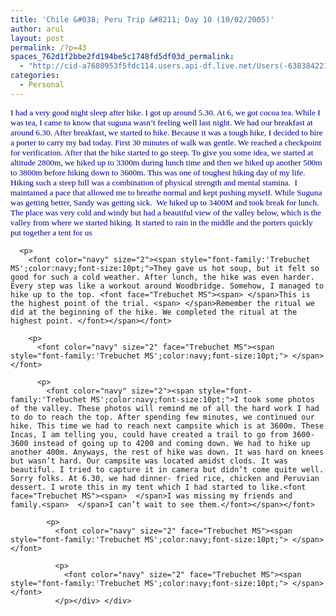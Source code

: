```yaml
---
title: 'Chile &#038; Peru Trip &#8211; Day 10 (10/02/2005)'
author: arul
layout: post
permalink: /?p=43
spaces_762d1f2bbe2fd194be5c1748fd5df03d_permalink:
  - "http://cid-a7680953f5fdc114.users.api-df.live.net/Users(-6383842215583694572)/Blogs('A7680953F5FDC114!113')/Entries('A7680953F5FDC114!472')?authkey=NzXxYOsM*PI%24"
categories:
  - Personal
---
```

<div id="msgcns!A7680953F5FDC114!472" class="bvMsg">
  <div>
    <p>
      <font color="navy" size="2"><span style="font-family:'Trebuchet MS';color:navy;font-size:10pt;">I had a very good night sleep after hike. I got up around 5.30. At 6, we got cocoa tea. While I was tea, I came to know that suguna wasn’t feeling well last night. We had our breakfast at around 6.30. After breakfast, we started to hike. Because it was a tough hike, I decided to hire a porter to carry my bad today. First 30 minutes of walk was gentle. We reached a checkpoint for verification. After that the hike started to go steep. To give you some idea, we started at altitude 2800m, we hiked up to 3300m during lunch time and then we hiked up another 500m to 3800m before hiking down to 3600m. This was one of toughest hiking day of my life. Hiking such a steep hill was a combination of physical strength and mental stamina.<font face="Trebuchet MS"><span>  </span>I maintained a pace that allowed me to breathe normal and kept pushing myself. While Suguna was getting better, Sandy was getting sick.<span>  </span>We hiked up to 3400M and took break for lunch.<span>  </span>The place was very cold and windy but had a beautiful view of the valley below, which is the valley from where we started hiking. It started to rain in the middle and the porters quickly put together a tent for us</font></span></font> 
      
      <p>
        <font color="navy" size="2"><span style="font-family:'Trebuchet MS';color:navy;font-size:10pt;">They gave us hot soup, but it felt so good for such a cold weather. After lunch, the hike was even harder. Every step was like a workout around Woodbridge. Somehow, I managed to hike up to the top. <font face="Trebuchet MS"><span> </span>This is the highest point of the trial. <span> </span>Remember the ritual we did at the beginning of the hike. We completed the ritual at the highest point. </font></span></font> 
        
        <p>
          <font color="navy" size="2" face="Trebuchet MS"><span style="font-family:'Trebuchet MS';color:navy;font-size:10pt;"> </span></font> 
          
          <p>
            <font color="navy" size="2"><span style="font-family:'Trebuchet MS';color:navy;font-size:10pt;">I took some photos of the valley. These photos will remind me of all the hard work I had to do to reach the top. After spending few minutes, we continued our hike. This time we had to reach next campsite which is at 3600m. These Incas, I am telling you, could have created a trail to go from 3600-3600 instead of going up to 4200 and coming down. We had to hike up another 400m. Anyways, the rest of hike was down. It was hard on knees but wasn’t hard. Our campsite was located amidst clods. It was beautiful. I tried to capture it in camera but didn’t come quite well. Sorry folks. At 6.30, we had dinner- fried rice, chicken and Peruvian dessert. I wrote this in my tent which I had started to like.<font face="Trebuchet MS"><span>  </span>I was missing my friends and family.<span>  </span>I can’t wait to see them.</font></span></font> 
            
            <p>
              <font color="navy" size="2" face="Trebuchet MS"><span style="font-family:'Trebuchet MS';color:navy;font-size:10pt;"> </span></font> 
              
              <p>
                <font color="navy" size="2" face="Trebuchet MS"><span style="font-family:'Trebuchet MS';color:navy;font-size:10pt;"> </span></font>
              </p></div> </div>